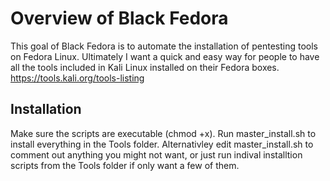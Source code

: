 # Overview of Black Fedora

This goal of Black Fedora is to automate the installation of pentesting tools on Fedora Linux. 
Ultimately I want a quick and easy way for people to have all the tools included in Kali Linux installed on their Fedora boxes.
https://tools.kali.org/tools-listing

## Installation

Make sure the scripts are executable (chmod +x).
Run master_install.sh to install everything in the Tools folder.
Alternativley edit master_install.sh to comment out anything you might not want, or just run indival installtion scripts from the Tools folder if only want a few of them.
